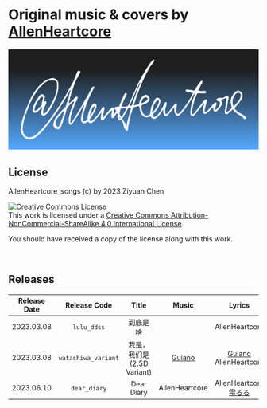 # Original music & covers by [AllenHeartcore](https://space.bilibili.com/609270903)

![Banner](common/banner_ahc.png)

## **License**

AllenHeartcore_songs (c) by 2023 Ziyuan Chen

<a rel="license" href="http://creativecommons.org/licenses/by-nc-sa/4.0/"><img alt="Creative Commons License" style="border-width:0" src="https://i.creativecommons.org/l/by-nc-sa/4.0/88x31.png" /></a><br />This work is licensed under a <a rel="license" href="http://creativecommons.org/licenses/by-nc-sa/4.0/">Creative Commons Attribution-NonCommercial-ShareAlike 4.0 International License</a>.

You should have received a copy of the license along with this
work.

<br>

## **Releases**

| Release Date | Release Code | Title | Music | Lyrics | Vocal | Mixing | Illustration | Video |
| :-: | :-: | :-: | :-: | :-: | :-: | :-: | :-: | :-: |
| 2023.03.08 | `lulu_ddss` | 到底是啥 | | AllenHeartcore | AllenHeartcore | AllenHeartcore | [雫るる](https://space.bilibili.com/387636363) | AllenHeartcore |
| 2023.03.08 | `watashiwa_variant` | 我是，我们是<br>(2.5D Variant) | [Guiano](https://twitter.com/GuiAnoDayo) | [Guiano](https://twitter.com/GuiAnoDayo)<br>AllenHeartcore | AllenHeartcore | AllenHeartcore | [おむたつ](https://twitter.com/omrice4869) | AllenHeartcore<br>[おむたつ](https://twitter.com/omrice4869) |
| 2023.06.10 | `dear_diary` | Dear Diary | AllenHeartcore | AllenHeartcore<br>[雫るる](https://space.bilibili.com/387636363) | AllenHeartcore | AllenHeartcore | [雫るる](https://space.bilibili.com/387636363) | AllenHeartcore |
